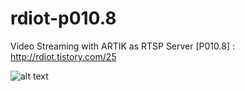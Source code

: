 # rdiot-p010.8
Video Streaming with ARTIK as RTSP Server [P010.8] : http://rdiot.tistory.com/25

![alt text](http://cfile28.uf.tistory.com/image/2307194857C6FF952BAB90)
